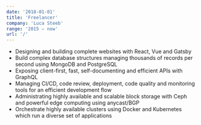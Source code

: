 ```yaml
---
date: '2018-01-01'
title: 'Freelancer'
company: 'Luca Steeb'
range: '2015 – now'
url: '/'
---
```


- Designing and building complete websites with React, Vue and Gatsby
- Build complex database structures managing thousands of records per second using MongoDB and PostgreSQL
- Exposing client-first, fast, self-documenting and efficient APIs with GraphQL
- Managing CI/CD, code review, deployment, code quality and monitoring tools for an efficient development flow
- Administrating highly available and scalable block storage with Ceph and powerful edge computing using anycast/BGP
- Orchestrate highly available clusters using Docker and Kubernetes which run a diverse set of applications
